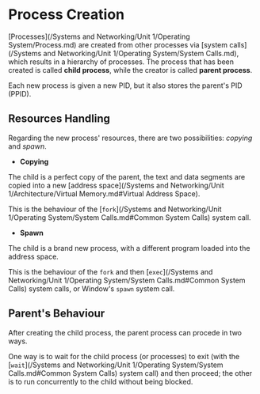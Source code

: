 # Process Creation

[Processes](/Systems and Networking/Unit 1/Operating System/Process.md) are created from other processes via [system calls](/Systems and Networking/Unit 1/Operating System/System Calls.md), which results in a hierarchy of processes. The process that has been created is called **child process**, while the creator is called **parent process**.

Each new process is given a new PID, but it also stores the parent's PID (PPID).

## Resources Handling

Regarding the new process' resources, there are two possibilities: *copying* and *spawn*.

- **Copying**

The child is a perfect copy of the parent, the text and data segments are copied into a new [address space](/Systems and Networking/Unit 1/Architecture/Virtual Memory.md#Virtual Address Space). 

This is the behaviour of the [`fork`](/Systems and Networking/Unit 1/Operating System/System Calls.md#Common System Calls) system call.

- **Spawn**

The child is a brand new process, with a different program loaded into the address space.

This is the behaviour of the `fork` and then [`exec`](/Systems and Networking/Unit 1/Operating System/System Calls.md#Common System Calls) system calls, or Window's `spawn` system call.

## Parent's Behaviour

After creating the child process, the parent process can procede in two ways.

One way is to wait for the child process (or processes) to exit (with the [`wait`](/Systems and Networking/Unit 1/Operating System/System Calls.md#Common System Calls) system call) and then proceed; the other is to run concurrently to the child without being blocked.
